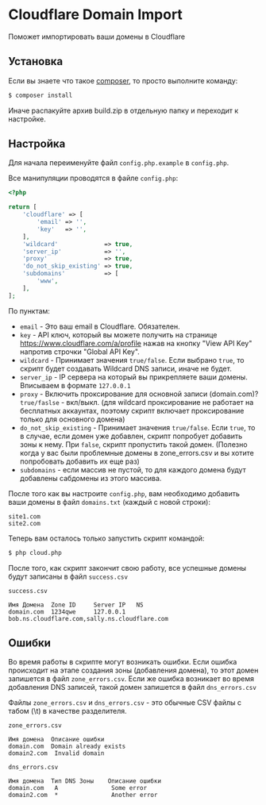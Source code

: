 Cloudflare Domain Import
=
Поможет импортировать ваши домены в Cloudflare

Установка
--
Если вы знаете что такое [composer](http://getcomposer.org), то просто выполните команду:
```bash
$ composer install
```
Иначе распакуйте архив build.zip в отдельную папку и переходит к настройке.

Настройка
--
Для начала переименуйте файл `config.php.example` в `config.php`.

Все манипуляции проводятся в файле `config.php`:
```php
<?php

return [
    'cloudflare' => [
        'email' => '',
        'key'   => '',
    ],
    'wildcard'             => true,
    'server_ip'            => '',
    'proxy'                => true,
    'do_not_skip_existing' => true,
    'subdomains'           => [
        'www',
    ],
];
```

По пунктам:
- `email` - Это ваш email в Cloudflare. Обязателен.
- `key` - API ключ, который вы можете получить на странице https://www.cloudflare.com/a/profile нажав на кнопку "View API Key" напротив строчки "Global API Key".
- `wildcard` - Принимает значения `true/false`. Если выбрано `true`, то скрипт будет создавать Wildcard DNS записи, иначе не будет.
- `server_ip` - IP сервера на который вы прикрепляете ваши домены. Вписываем в формате `127.0.0.1`
- `proxy` - Включить проксирование для основной записи (domain.com)? `true/faslse` - вкл/выкл. (для wildcard проксирование не работает на бесплатных аккаунтах, поэтому скрипт включает проксирование только для основного домена)
- `do_not_skip_existing` - Принимает значения `true/false`. Если `true`, то в случае, если домен уже добавлен, скрипт попробует добавить зоны к нему. При `false`, скрипт пропустить такой домен. (Полезно когда у вас были проблемные домены в zone_errors.csv и вы хотите попробовать добавить их еще раз)
- `subdomains` - если массив не пустой, то для каждого домена будут добавлены сабдомены из этого массива.

После того как вы настроите `config.php`, вам необходимо добавить ваши домены в файл `domains.txt` (каждый с новой строки):
```
site1.com
site2.com
```

Теперь вам осталось только запустить скрипт командой:
```bash
$ php cloud.php
```

После того, как скрипт закончит свою работу, все успешные домены будут записаны в файл `success.csv`

`success.csv`
```csv
Имя Домена  Zone ID     Server IP   NS
domain.com  1234qwe     127.0.0.1   bob.ns.cloudflare.com,sally.ns.cloudflare.com
```

Ошибки
--
Во время работы в скрипте могут возникать ошибки.
Если ошибка происходит на этапе создания зоны (добавления домена), то этот домен запишется в файл `zone_errors.csv`.
Если же ошибка возникает во время добавления DNS записей, такой домен запишется в файл `dns_errors.csv`

Файлы `zone_errors.csv` и `dns_errors.csv` - это обычные CSV файлы с табом (\t) в качестве разделителя. 

`zone_errors.csv`
```csv
Имя домена  Описание ошибки
domain.com  Domain already exists
domain2.com  Invalid domain
```

`dns_errors.csv`
```csv
Имя домена  Тип DNS Зоны    Описание ошибки
domain.com   A               Some error
domain2.com  *               Another error
```